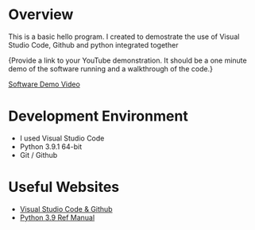 # Overview

This is a basic hello program. I created to demostrate the use of Visual Studio Code, Github and python integrated together

{Provide a link to your YouTube demonstration.  It should be a one minute demo of the software running and a walkthrough of the code.}

[Software Demo Video](http://youtube.link.goes.here)

# Development Environment

* I used Visual Studio Code
* Python 3.9.1  64-bit
* Git / Github


# Useful Websites

* [Visual Studio Code & Github](https://code.visualstudio.com/docs/editor/versioncontrol)
* [Python 3.9 Ref Manual](https://docs.python.org/3.9/library/)